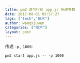 ```yaml
---
title: pm2 命令行给 app.js 传递参数
date: 2017-08-01 09:57:27
tags: ["tech","技术"]
author: wangxiuwen
categories: ["技术"]
layout: post
---
```


传递 `-p` , `1000`:

	pm2 start app.js -- -p 1000